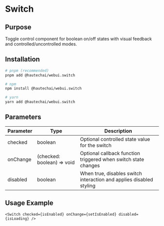 # Switch

## Purpose

Toggle control component for boolean on/off states with visual feedback and controlled/uncontrolled modes.

## Installation

```bash
# pnpm (recommended)
pnpm add @hautechai/webui.switch

# npm
npm install @hautechai/webui.switch

# yarn
yarn add @hautechai/webui.switch
```

## Parameters

| Parameter | Type                       | Description                                                         |
| --------- | -------------------------- | ------------------------------------------------------------------- |
| checked   | boolean                    | Optional controlled state value for the switch                      |
| onChange  | (checked: boolean) => void | Optional callback function triggered when switch state changes      |
| disabled  | boolean                    | When true, disables switch interaction and applies disabled styling |

## Usage Example

```tsx
<Switch checked={isEnabled} onChange={setIsEnabled} disabled={isLoading} />
```
